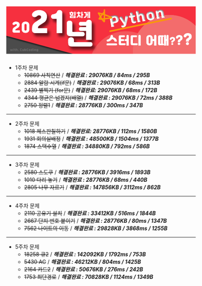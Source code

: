 # ![screenshot](./img/title.png)



* 1주차 문제
  * ~~10869 사칙연산~~ / ***해결완료 :  29076KB / 84ms / 295B***
  * ~~2884 알람 시계(if문)~~ / ***해결완료 : 29076KB / 68ms / 313B***
  * ~~2439 별찍기 (for문)~~ / ***해결완료: 29076KB / 68ms / 172B***
  * ~~4344 평균은 넘겠지(배열)~~ / ***해결완료 : 29076KB / 72ms / 388B***
  * ~~2750 정렬1~~ / ***해결완료 : 28776KB / 300ms / 347B***

---

+ 2주차 문제
  + ~~1018 체스판칠하기~~ / ***해결완료: 28776KB / 112ms / 1580B***
  + ~~1931 회의실배정~~ / ***해결완료 : 48500KB / 1504ms / 1377B***
  + ~~1874 스택수열~~ / ***해결완료 : 34880KB / 792ms / 586B***

---

+ 3주차 문제
  + ~~2580 스도쿠~~ /  ***해결완료 : 28776KB / 3916ms / 1893B***
  + ~~1010 다리  놓기~~ / ***해결완료 : 28776KB / 68ms / 440B***
  + ~~2805 나무 자르기~~ / ***해결완료 : 147856KB / 3112ms / 862B***

---

+ 4주차 문제
  + ~~2110 공유기 설치~~ / ***해결완료 : 33412KB / 516ms / 1844B***
  + ~~2667 단지 번호 붙이기~~ / ***해결완료 : 28776KB / 80ms / 1347B***
  + ~~7562 나이트의 이동~~ / ***해결완료 : 29828KB / 3868ms / 1255B***

---

+ 5주차 문제
  + ~~18258 큐2~~ / ***해결완료 : 142092KB / 1792ms / 753B***
  + ~~5430 AC~~ / ***해결완료 : 46212KB / 804ms / 1425B***
  + ~~2164 카드2~~ / ***해결완료 : 50676KB / 276ms / 242B***
  + ~~1753 최단경로~~ / ***해결완료 : 70828KB / 1124ms / 1349B***